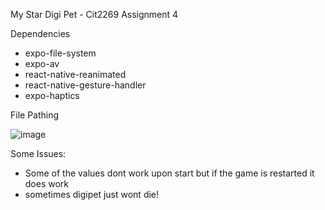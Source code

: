 My Star Digi Pet - Cit2269 Assignment 4

Dependencies
 - expo-file-system
 - expo-av
 - react-native-reanimated
 - react-native-gesture-handler
 - expo-haptics


File Pathing


![image](https://github.com/JesseVanSchothorst/MyStarDigiPet/assets/113369885/7104dcec-0187-427b-8750-fb927f9df570)


Some Issues:
 - Some of the values dont work upon start but if the game is restarted it does work
 - sometimes digipet just wont die!
